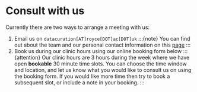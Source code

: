 # Consult with us

Currently there are two ways to arrange a meeting with us:
1. Email us on `datacuration[AT]royce[DOT]ac[DOT]uk`
   :::{note}
   You can find out about the team and our personal contact information on this [page](https://www.royce.ac.uk/data-curation/)
   :::
2. Book us during our clinic hours using our online booking form below [<i class="bi bi-arrow-down-square-fill"></i>](#calendly-link)
   :::{attention}
   Our clinic hours are 3 hours during the week where we have open **bookable** 30 minute time slots. You can choose the time window and location, and let us know what you would like to consult us on using the booking form. If you would like more time then try to book a subsequent slot, or include a note in your booking.
   :::
 

<!-- Calendly inline widget begin -->
<div id="calendly-link" class="calendly-inline-widget" data-url="https://calendly.com/stavrina-dimosthenous-uom?primary_color=00a19a" style="min-width:320px;height:630px;"></div>
<script type="text/javascript" src="https://assets.calendly.com/assets/external/widget.js" async></script>
<!-- Calendly inline widget end -->
